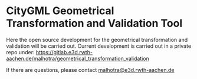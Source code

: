 # CityGML Geometrical Transformation and Validation Tool

Here the open source development for the geometrical transformation and validation will be carried out. Current development is carried out in a private repo under: https://gitlab.e3d.rwth-aachen.de/malhotra/geometrical_transformation_validation

If there are questions, please contact malhotra@e3d.rwth-aachen.de